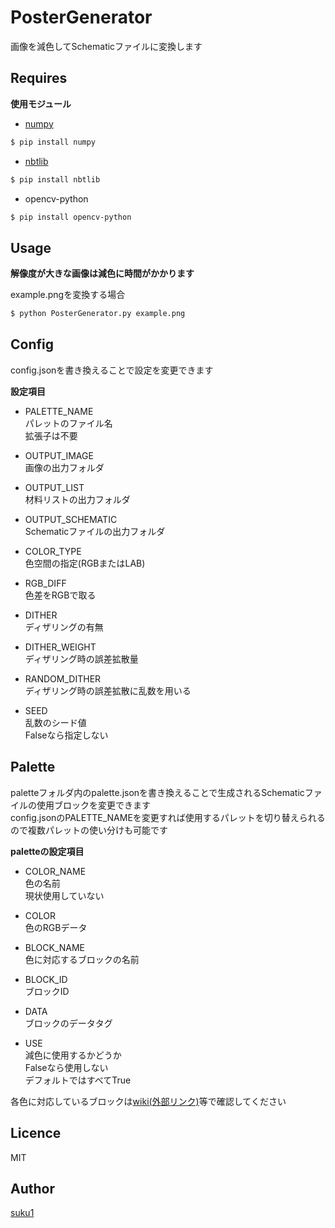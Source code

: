 # PosterGenerator
画像を減色してSchematicファイルに変換します  

## Requires  
**使用モジュール**  
 - [numpy](https://github.com/numpy/numpy)
```bash
$ pip install numpy
```
 - [nbtlib](https://github.com/vberlier/nbtlib)  
```bash
$ pip install nbtlib
```
 - opencv-python
```bash
$ pip install opencv-python
```

## Usage  
**解像度が大きな画像は減色に時間がかかります**  
  
example.pngを変換する場合  
```bash
$ python PosterGenerator.py example.png
```

## Config  
config.jsonを書き換えることで設定を変更できます  
  
**設定項目**  
 - PALETTE_NAME  
 パレットのファイル名  
 拡張子は不要  
   
 - OUTPUT_IMAGE  
 画像の出力フォルダ  
 - OUTPUT_LIST  
 材料リストの出力フォルダ  
 - OUTPUT_SCHEMATIC  
 Schematicファイルの出力フォルダ  
 - COLOR_TYPE  
 色空間の指定(RGBまたはLAB)  
 - RGB_DIFF  
 色差をRGBで取る  
 - DITHER  
 ディザリングの有無  
 - DITHER_WEIGHT  
 ディザリング時の誤差拡散量  
 - RANDOM_DITHER  
 ディザリング時の誤差拡散に乱数を用いる  
 - SEED  
 乱数のシード値  
 Falseなら指定しない  

## Palette
paletteフォルダ内のpalette.jsonを書き換えることで生成されるSchematicファイルの使用ブロックを変更できます  
config.jsonのPALETTE_NAMEを変更すれば使用するパレットを切り替えられるので複数パレットの使い分けも可能です  
  
**paletteの設定項目**
 - COLOR_NAME  
 色の名前  
 現状使用していない  
   
 - COLOR  
 色のRGBデータ  
 - BLOCK_NAME  
 色に対応するブロックの名前  
 - BLOCK_ID  
 ブロックID  
 - DATA  
 ブロックのデータタグ  
 - USE  
 減色に使用するかどうか  
 Falseなら使用しない  
 デフォルトではすべてTrue  
  
各色に対応しているブロックは[wiki(外部リンク)](https://minecraft.gamepedia.com/Map_item_format)等で確認してください  

## Licence

MIT

## Author

[suku1](https://github.com/suku1)
